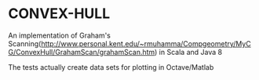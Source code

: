 CONVEX-HULL 
===============

An implementation of Graham's Scanning(http://www.personal.kent.edu/~rmuhamma/Compgeometry/MyCG/ConvexHull/GrahamScan/grahamScan.htm) in Scala and Java 8  

The tests actually create data sets for plotting in Octave/Matlab